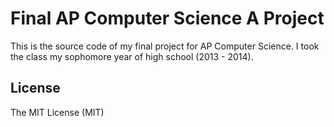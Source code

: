 # Final AP Computer Science A Project

This is the source code of my final project for AP Computer Science. I took the class my sophomore year of high school (2013 - 2014). 

## License 
The MIT License (MIT)
